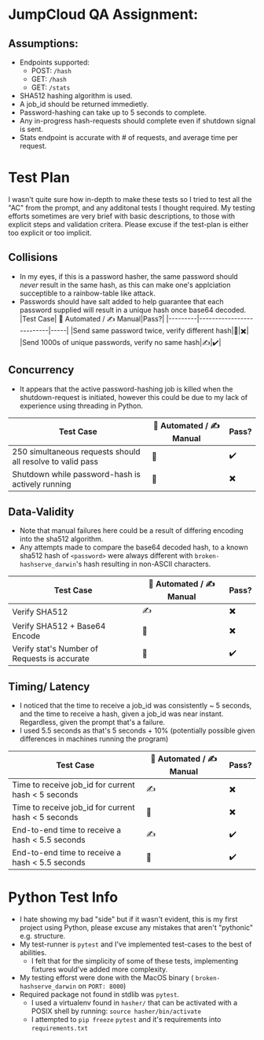 # JumpCloud QA Assignment:
## Assumptions:
- Endpoints supported:
	- POST: `/hash`
	- GET: `/hash`
	- GET: `/stats`
- SHA512 hashing algorithm is used.
- A job_id should be returned immedietly.
- Password-hashing can take up to 5 seconds to complete.
- Any in-progress hash-requests should complete even if shutdown signal is sent.
- Stats endpoint is accurate with # of requests, and average time per request.

# Test Plan

I wasn't quite sure how in-depth to make these tests so I tried to test all the "AC" from the prompt, and any additonal tests I thought required. My testing efforts sometimes are very brief with basic descriptions, to those with explicit steps and validation critera. Please excuse if the test-plan is either too explicit or too implicit.

## Collisions
- In my eyes, if this is a password hasher, the same password should *never* result in the same hash, as this can make one's applciation succeptible to a rainbow-table like attack.
- Passwords should have salt added to help guarantee that each password supplied will result in a unique hash once base64 decoded. 
|Test Case| 🤖 Automated / ✍️ Manual|Pass?|
|---------|--------------------------|-----|
|Send same password twice, verify different hash|🤖|:heavy_multiplication_x:|
|Send 1000s of unique passwords, verify no same hash|✍️|:heavy_check_mark:|

## Concurrency
- It appears that the active password-hashing job is killed when the shutdown-request is initiated, however this could be due to my lack of experience using threading in Python. 

|Test Case| 🤖 Automated / ✍️ Manual|Pass?|
|---------|--------------------------|-----|
|250 simultaneous requests should all resolve to valid pass|🤖|:heavy_check_mark:|
|Shutdown while password-hash is actively running|🤖|:heavy_multiplication_x:|

## Data-Validity
- Note that manual failures here could be a result of differing encoding into the sha512 algorithm.
- Any attempts made to compare the base64 decoded hash, to a known sha512 hash of `<password>` were always different with `broken-hashserve_darwin`'s hash resulting in non-ASCII characters. 

|Test Case| 🤖 Automated / ✍️ Manual|Pass?|
|---------|--------------------------|-----|
|Verify SHA512|✍️|:heavy_multiplication_x:|
|Verify SHA512 + Base64 Encode|🤖|:heavy_multiplication_x:|
|Verify stat's Number of Requests is accurate|🤖|:heavy_check_mark:|

## Timing/ Latency
- I noticed that the time to receive a job_id was consistently ~ 5 seconds, and the time to receive a hash, given a job_id was near instant. Regardless, given the prompt that's a failure. 
- I used 5.5 seconds as that's 5 seconds + 10% (potentially possible given differences in machines running the program)

|Test Case| 🤖 Automated / ✍️ Manual|Pass?|
|---------|--------------------------|-----|
|Time to receive job_id for current hash < 5 seconds|✍️|:heavy_multiplication_x:|
|Time to receive job_id for current hash < 5 seconds|🤖|:heavy_multiplication_x:|
|End-to-end time to receive a hash < 5.5 seconds |✍️|:heavy_check_mark:|
|End-to-end time to receive a hash < 5.5 seconds |🤖|:heavy_check_mark:|


# Python Test Info
- I hate showing my bad "side" but if it wasn't evident, this is my first project using Python, please excuse any mistakes that aren't "pythonic" e.g. structure. 
- My test-runner is `pytest` and I've implemented test-cases to the best of abilities. 
    - I felt that for the simplicity of some of these tests, implementing fixtures would've added more complexity. 
- My testing efforst were done with the MacOS binary ( `broken-hashserve_darwin` on `PORT: 8000`)
- Required package not found in stdlib was `pytest`. 
    - I used a virtualenv found in `hasher/` that can be activated with a POSIX shell by running: `source hasher/bin/activate`
    - I attempted to `pip freeze` `pytest` and it's requirements into `requirements.txt`
